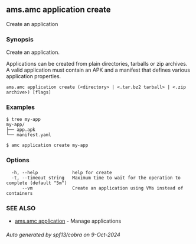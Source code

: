 ## ams.amc application create

Create an application

### Synopsis

Create an application.

Applications can be created from plain directories, tarballs or zip archives.
A valid application must contain an APK and a manifest that defines various
application properties.


```
ams.amc application create (<directory> | <.tar.bz2 tarball> | <.zip archive>) [flags]
```

### Examples

```
$ tree my-app
my-app/
├── app.apk
└── manifest.yaml

$ amc application create my-app

```

### Options

```
  -h, --help             help for create
  -t, --timeout string   Maximum time to wait for the operation to complete (default "5m")
      --vm               Create an application using VMs instead of containers
```

### SEE ALSO

* [ams.amc application](ams.amc_application.md)	 - Manage applications

###### Auto generated by spf13/cobra on 9-Oct-2024

